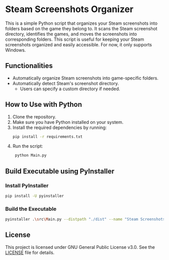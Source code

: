 # Steam Screenshots Organizer

This is a simple Python script that organizes your Steam screenshots into folders based on the game they belong to. It
scans the Steam screenshot directory, identifies the games, and moves the screenshots into corresponding folders. This
script is useful for keeping your Steam screenshots organized and easily accessible. For now, it only supports Windows.

## Functionalities

- Automatically organize Steam screenshots into game-specific folders.
- Automatically detect Steam's screenshot directory.
    - Users can specify a custom directory if needed.

## How to Use with Python

1. Clone the repository.
2. Make sure you have Python installed on your system.
3. Install the required dependencies by running:
   ```bash
   pip install -r requirements.txt
   ```
4. Run the script:
   ```bash
    python Main.py
    ```

## Build Executable using PyInstaller

### Install PyInstaller

```bash
pip install -U pyinstaller
```

### Build the Executable

```bash
pyinstaller .\src\Main.py --distpath "./dist" --name "Steam Screenshots Organizer" --workpath "./build" --specpath "./"
```

## License

This project is licensed under GNU General Public License v3.0. See the [LICENSE](COPYING) file for details.
